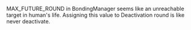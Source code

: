 MAX_FUTURE_ROUND in BondingManager seems like an unreachable target in human's life. Assigning this value to Deactivation round is like never deactivate. 

